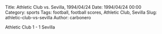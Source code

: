Title: Athletic Club vs. Sevilla, 1994/04/24
Date: 1994/04/24 00:00
Category: sports
Tags: football, football scores, Athletic Club, Sevilla
Slug: athletic-club-vs-sevilla
Author: carbonero


Athletic Club 1 - 1 Sevilla
